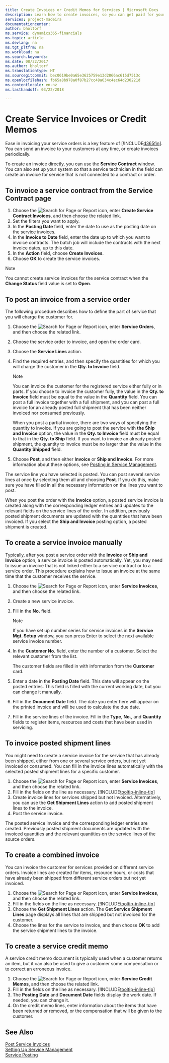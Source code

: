```yaml
---
title: Create Invoices or Credit Memos for Services | Microsoft Docs
description: Learn how to create invoices, so you can get paid for your service.
services: project-madeira
documentationcenter: 
author: bholtorf
ms.service: dynamics365-financials
ms.topic: article
ms.devlang: na
ms.tgt_pltfrm: na
ms.workload: na
ms.search.keywords: 
ms.date: 08/22/2017
ms.author: bholtorf
ms.translationtype: HT
ms.sourcegitcommit: bec0619be0a65e3625759e13d2866ac615d7513c
ms.openlocfilehash: fb65a8b978a0f87b27cc48a634c4ec64d230221d
ms.contentlocale: en-nz
ms.lasthandoff: 03/22/2018

---
```

# <a name="create-service-invoices-or-credit-memos"></a>Create Service Invoices or Credit Memos
Ease in invoicing your service orders is a key feature of [!INCLUDE[d365fin](includes/d365fin_md.md)]. You can send an invoice to your customers at any time, or create invoices periodically.  
  
To create an invoice directly, you can use the **Service Contract** window. You can also set up your system so that a service technician in the field can create an invoice for service that is not connected to a contract or order.  

## <a name="to-invoice-a-service-contract-from-the-service-contract-page"></a>To invoice a service contract from the Service Contract page   
1. Choose the ![Search for Page or Report](media/ui-search/search_small.png "Search for Page or Report icon") icon, enter **Create Service Contract Invoices**, and then choose the related link.  
2. Set the filters you want to apply.  
3. In the **Posting Date** field, enter the date to use as the posting date on the service invoices.  
4. In the **Invoice to Date** field, enter the date up to which you want to invoice contracts. The batch job will include the contracts with the next invoice dates, up to this date.  
5. In the **Action** field, choose **Create Invoices**.  
6. Choose **OK** to create the service invoices.  
  
  > [!NOTE]  
  >  You cannot create service invoices for the service contract when the **Change Status** field value is set to **Open**.  
  
## <a name="to-post-an-invoice-from-a-service-order"></a>To post an invoice from a service order  
The following procedure describes how to define the part of service that you will charge the customer for.  

1. Choose the ![Search for Page or Report](media/ui-search/search_small.png "Search for Page or Report icon") icon, enter **Service Orders**, and then choose the related link.  
2. Choose the service order to invoice, and open the order card.  
3. Choose the **Service Lines** action.  
4. Find the required entries, and then specify the quantities for which you will charge the customer in the **Qty. to Invoice** field.  
  
   > [!NOTE]  
   >  You can invoice the customer for the registered service either fully or in parts. If you choose to invoice the customer fully, the value in the **Qty. to Invoice** field must be equal to the value in the **Quantity** field. You can post a full invoice together with a full shipment, and you can post a full invoice for an already posted full shipment that has been neither invoiced nor consumed previously.  
   >   
   >  When you post a partial invoice, there are two ways of specifying the quantity to invoice. If you are going to post the service with **the Ship and Invoice** option, the value in the **Qty. to Invoice** field must be equal to that in the **Qty. to Ship** field. If you want to invoice an already posted shipment, the quantity to invoice must be no larger than the value in the **Quantity Shipped** field.  
  
5. Choose **Post**, and then either **Invoice** or **Ship and Invoice**. For more information about these options, see [Posting in Service Management](service-service-posting.md).  
  
 The service line you have selected is posted. You can post several service lines at once by selecting them all and choosing **Post**. If you do this, make sure you have filled in all the necessary information on the lines you want to post.  
  
 When you post the order with the **Invoice** option, a posted service invoice is created along with the corresponding ledger entries and updates to the relevant fields on the service lines of the order. In addition, previously posted shipment documents are updated with the quantities that have been invoiced. If you select the **Ship and Invoice** posting option, a posted shipment is created.

## <a name="to-create-a-service-invoice-manually"></a>To create a service invoice manually  
Typically, after you post a service order with the **Invoice** or **Ship and Invoice** option, a service invoice is posted automatically. Yet, you may need to issue an invoice that is not linked either to a service contract or to a service order. This procedure explains how to issue an invoice at the same time that the customer receives the service.  

1. Choose the ![Search for Page or Report](media/ui-search/search_small.png "Search for Page or Report icon") icon, enter **Service Invoices**, and then choose the related link.  
2. Create a new service invoice.  
3. Fill in the **No.** field.  
  
    > [!NOTE]  
    >  If you have set up number series for service invoices in the **Service Mgt. Setup** window, you can press Enter to select the next available service invoice number.  
  
4. In the **Customer No.** field, enter the number of a customer. Select the relevant customer from the list.  
  
    The customer fields are filled in with information from the **Customer** card.  
  
5. Enter a date in the **Posting Date** field. This date will appear on the posted entries. This field is filled with the current working date, but you can change it manually.  
6. Fill in the **Document Date** field. The date you enter here will appear on the printed invoice and will be used to calculate the due date.  
7. Fill in the service lines of the invoice. Fill in the **Type**, **No.**, and **Quantity** fields to register items, resources and costs that have been used in servicing. 

## <a name="to-invoice-posted-shipment-lines"></a>To invoice posted shipment lines  
You might need to create a service invoice for the service that has already been shipped, either from one or several service orders, but not yet invoiced or consumed. You can fill in the invoice lines automatically with the selected posted shipment lines for a specific customer.  

1. Choose the ![Search for Page or Report](media/ui-search/search_small.png "Search for Page or Report icon") icon, enter **Service Invoices**, and then choose the related link.  
2. Fill in the fields on the line as necessary. [!INCLUDE[tooltip-inline-tip](includes/tooltip-inline-tip_md.md)] 
3. Create invoice lines for services shipped but not invoiced. Alternatively, you can use the **Get Shipment Lines** action to add posted shipment lines to the invoice.  
4. Post the service invoice.  
  
 The posted service invoice and the corresponding ledger entries are created. Previously posted shipment documents are updated with the invoiced quantities and the relevant quantities on the service lines of the source orders.  

## <a name="to-create-a-combined-invoice"></a>To create a combined invoice  
You can invoice the customer for services provided on different service orders. Invoice lines are created for items, resource hours, or costs that have already been shipped from different service orders but not yet invoiced.  

1. Choose the ![Search for Page or Report](media/ui-search/search_small.png "Search for Page or Report icon") icon, enter **Service Invoices**, and then choose the related link.  
2. Fill in the fields on the line as necessary. [!INCLUDE[tooltip-inline-tip](includes/tooltip-inline-tip_md.md)]  
3. Choose the **Get Shipment Lines** action. The **Get Service Shipment Lines** page displays all lines that are shipped but not invoiced for the customer.  
4. Choose the lines for the service to invoice, and then choose **OK** to add the service shipment lines to the invoice.  

## <a name="to-create-a-service-credit-memo"></a>To create a service credit memo  
A service credit memo document is typically used when a customer returns an item, but it can also be used to give a customer some compensation or to correct an erroneous invoice.  

1. Choose the ![Search for Page or Report](media/ui-search/search_small.png "Search for Page or Report icon") icon, enter **Service Credit Memos**, and then choose the related link.  
2. Fill in the fields on the line as necessary. [!INCLUDE[tooltip-inline-tip](includes/tooltip-inline-tip_md.md)]
3. The **Posting Date** and **Document Date** fields display the work date. If needed, you can change it.    
4. On the credit memo lines, enter information about the items that have been returned or removed, or the compensation that will be given to the customer.  

## <a name="see-also"></a>See Also
[Post Service Invoices](service-how-to-post-service-orders.md)  
[Setting Up Service Management](service-setup-service.md)  
[Service Posting](service-service-posting.md)  

